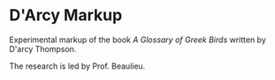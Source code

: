 # D'Arcy Markup

Experimental markup of the book
*A Glossary of Greek Birds*
written by D'arcy Thompson.

The research is led by Prof. Beaulieu.
